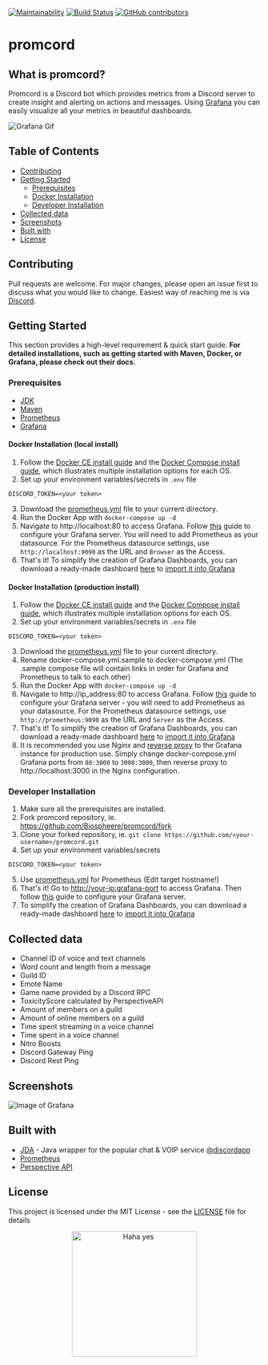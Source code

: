 [![Maintainability](https://api.codeclimate.com/v1/badges/2dc5b8633bc6519fc64b/maintainability)](https://codeclimate.com/github/Biospheere/promcord/maintainability)
[![Build Status](https://github.com/biospheere/promcord/workflows/Build/badge.svg?branch=master)](https://github.com/biospheere/promcord/actions)
[![GitHub contributors](https://img.shields.io/github/contributors/biospheere/promcord.svg)](https://github.com/Biospheere/promcord/graphs/contributors/)

# promcord

## What is promcord?

Promcord is a Discord bot which provides metrics from a Discord server to create insight and alerting on actions and messages. Using [Grafana](https://grafana.com/) you can easily visualize all your metrics in beautiful dashboards.

![Grafana Gif](https://i.imgur.com/9JJQ2E6.gif)


## Table of Contents

  - [Contributing](#contributing)
  - [Getting Started](#getting-started)
    - [Prerequisites](#prerequisites)
    - [Docker Installation ](#docker-installation-local-install)
    - [Developer Installation ](#developer-installation)
  - [Collected data](#collected-data)
  - [Screenshots](#screenshots)
  - [Built with](#built-with)
  - [License](#license)


## Contributing

Pull requests are welcome. For major changes, please open an issue first to discuss what you would like to change.
Easiest way of reaching me is via [Discord](https://c0debase.de/).

## Getting Started

This section provides a high-level requirement & quick start guide. **For detailed installations, such as getting started with Maven, Docker, or Grafana, please check out their docs.**


### Prerequisites

- [JDK](https://www.oracle.com/technetwork/java/javase/downloads/index.html) 
- [Maven](https://maven.apache.org/)
- [Prometheus](https://prometheus.io/)
- [Grafana](https://grafana.com/)

#### Docker Installation (local install)

1. Follow the [Docker CE install guide](https://docs.docker.com/install/) and the [Docker Compose install guide](https://docs.docker.com/compose/install/), which illustrates multiple installation options for each OS.
2. Set up your environment variables/secrets in `.env` file
```
DISCORD_TOKEN=<your token>
```
3. Download the [prometheus.yml](prometheus.yml) file to your current directory.
4. Run the Docker App with `docker-compose up -d`
5. Navigate to http://localhost:80 to access Grafana. Follow [this](https://grafana.com/docs/guides/getting_started/) guide to configure your Grafana server. You will need to add Prometheus as your datasource. For the Prometheus datasource settings, use `http://localhost:9090` as the URL and `Browser` as the Access.
6. That's it! To simplify the creation of Grafana Dashboards, you can download a ready-made dashboard [here](grafana.json) to [import it into Grafana](https://grafana.com/docs/grafana/latest/reference/export_import/)

#### Docker Installation (production install)

1. Follow the [Docker CE install guide](https://docs.docker.com/install/) and the [Docker Compose install guide](https://docs.docker.com/compose/install/), which illustrates multiple installation options for each OS.
2. Set up your environment variables/secrets in `.env` file
```
DISCORD_TOKEN=<your token>
```
3. Download the [prometheus.yml](prometheus.yml) file to your current directory.
4. Rename docker-compose.yml.sample to docker-compose.yml (The .sample compose file will contain links in order for Grafana and Prometheus to talk to each other)
5. Run the Docker App with `docker-compose up -d`
6. Navigate to http://ip_address:80 to access Grafana. Follow [this](https://grafana.com/docs/guides/getting_started/) guide to configure your Grafana server - you will need to add Prometheus as your datasource. For the Prometheus datasource settings, use `http://prometheus:9090` as the URL and `Server` as the Access.
7. That's it! To simplify the creation of Grafana Dashboards, you can download a ready-made dashboard [here](grafana.json) to [import it into Grafana](https://grafana.com/docs/grafana/latest/reference/export_import/)
8. It is recommended you use Nginx and [reverse proxy](https://docs.nginx.com/nginx/admin-guide/web-server/reverse-proxy/) to the Grafana instance for production use. Simply change docker-compose.yml Grafana ports from `80:3000` to `3000:3000`, then reverse proxy to http://localhost:3000 in the Nginx configuration. 

### Developer Installation

1. Make sure all the prerequisites are installed.
2. Fork promcord repository, ie. https://github.com/Biospheere/promcord/fork
3. Clone your forked repository, ie. `git clone https://github.com/<your-username>/promcord.git`
4. Set up your environment variables/secrets
```
DISCORD_TOKEN=<your token>
```
5. Use [prometheus.yml](prometheus.yml) for Prometheus (Edit target hostname!)
6. That's it! Go to [http://your-ip:grafana-port](http://localhost:3000) to access Grafana. Then follow [this](https://grafana.com/docs/guides/getting_started/) guide to configure your Grafana server. 
7. To simplify the creation of Grafana Dashboards, you can download a ready-made dashboard [here](grafana.json) to [import it into Grafana](https://grafana.com/docs/grafana/latest/reference/export_import/)

## Collected data

- Channel ID of voice and text channels
- Word count and length from a message
- Guild ID 
- Emote Name
- Game name provided by a Discord RPC
- ToxicityScore calculated by PerspectiveAPI
- Amount of members on a guild
- Amount of online members on a guild
- Time spent streaming in a voice channel
- Time spent in a voice channel
- Nitro Boosts
- Discord Gateway Ping
- Discord Rest Ping

## Screenshots

![Image of Grafana](https://i.imgur.com/2EArDun.png)

## Built with 

- [JDA](https://github.com/DV8FromTheWorld/JDA) - Java wrapper for the popular chat & VOIP service  [@discordapp](https://github.com/discordapp)
- [Prometheus](https://prometheus.io/) 
- [Perspective API](https://www.perspectiveapi.com/) 

## License
This project is licensed under the MIT License - see the [LICENSE](LICENSE) file for details

<p align="center">
  <img alt="Haha yes " width="250px" src="https://i.imgur.com/5bXJeZt.png">
  <br>
</p>

